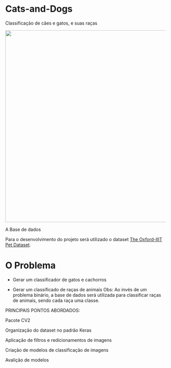 # Cats-and-Dogs
Classificação de cães e gatos, e suas raças

<img src="https://encrypted-tbn0.gstatic.com/images?q=tbn:ANd9GcR_yYgUEkL3Zfer7aMmCUIpjNYmDUpwe1U4ew&usqp=CAU" width=600 >

A Base de dados

Para o desenvolvimento do projeto será utilizado o dataset [The Oxford-IIIT Pet Dataset](https://www.robots.ox.ac.uk/~vgg/data/pets/).

# O Problema

- Gerar um classificador de gatos e cachorros

- Gerar um classificado de raças de animais
Obs: Ao invés de um problema binário, a base de dados será utilizada para classificar raças de animais, sendo cada raça uma classe.

PRINCIPAIS PONTOS ABORDADOS:

Pacote CV2

Organização do dataset no padrão Keras

Aplicação de filtros e redicionamentos de imagens

Criação de modelos de classificação de imagens

Avalição de modelos
